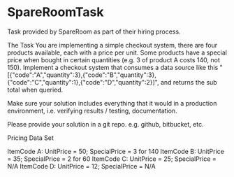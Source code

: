 # SpareRoomTask
Task provided by SpareRoom as part of their hiring process.

The Task
You are implementing a simple checkout system, there are four products available, each with a price per unit. Some products have a special price when bought in certain quantities (e.g. 3 of product A costs 140, not 150). Implement a checkout system that consumes a data source like this "[{"code":"A","quantity":3},{"code":"B","quantity":3},{"code":"C","quantity":1},{"code":"D","quantity":2}]", and returns the sub total when queried.

Make sure your solution includes everything that it would in a production environment, i.e. verifying results / testing, documentation.

Please provide your solution in a git repo. e.g. github, bitbucket, etc.

Pricing Data Set

ItemCode A: UnitPrice = 50; SpecialPrice = 3 for 140
ItemCode B: UnitPrice = 35; SpecialPrice = 2 for 60
ItemCode C: UnitPrice = 25; SpecialPrice = N/A
ItemCode D: UnitPrice = 12; SpecialPrice = N/A
